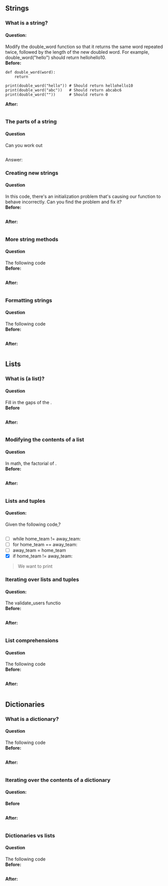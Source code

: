 ## Strings
### What is a string?
#### Question: 
Modify the double_word function so that it returns the same word repeated twice, followed by the length of the new doubled word. For example, double_word("hello") should return hellohello10.<br>
**Before:**
```
def double_word(word):
    return

print(double_word("hello")) # Should return hellohello10
print(double_word("abc"))   # Should return abcabc6
print(double_word(""))      # Should return 0
```
**After:**
```

```
### The parts of a string
#### Question
Can you work out
```

```
Answer:

### Creating new strings
#### Question
In this code, there's an initialization problem that's causing our function to behave incorrectly. Can you find the problem and fix it?
<br>**Before:**
```

```
**After:**
```

```
### More string methods
#### Question
The following code 
<br>**Before:**
```

```
**After:**
```

```
### Formatting strings
#### Question
The following code 
<br>**Before:**
```

```
**After:**
```

```

## Lists
### What is (a list)?
#### Question
Fill in the gaps of the .<br>
**Before**
```

```
**After:**
```

```
### Modifying the contents of a list
#### Question
In math, the factorial of .<br>
**Before:**
```

```
**After:**
```

```
### Lists and tuples
#### Question:
Given the following code,?
```

```
- [ ] while home_team != away_team:
- [ ] for home_team == away_team:
- [ ] away_team = home_team
- [x] if home_team != away_team:

>We want to print 

### Iterating over lists and tuples
#### Question:
The validate_users functio<br>
**Before:**
```

```
**After:** 
```

```
### List comprehensions
#### Question
The following code 
<br>**Before:**
```

```
**After:**
```

```
## Dictionaries
### What is a dictionary?
#### Question
The following code 
<br>**Before:**
```

```
**After:**
```

```
### Iterating over the contents of a dictionary
#### Question:
**Before**
```

```
**After:**
```

```

### Dictionaries vs lists
#### Question
The following code 
<br>**Before:**
```

```
**After:**
```

```
